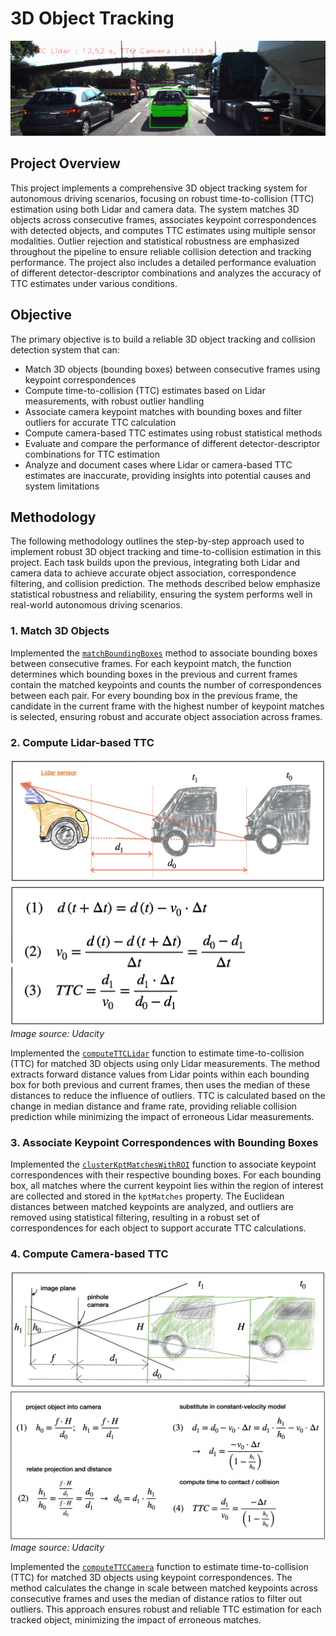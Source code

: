 # 3D Object Tracking

![TTC Animation](output/ttc.gif)

## Project Overview

This project implements a comprehensive 3D object tracking system for autonomous driving scenarios, focusing on robust time-to-collision (TTC) estimation using both Lidar and camera data. The system matches 3D objects across consecutive frames, associates keypoint correspondences with detected objects, and computes TTC estimates using multiple sensor modalities. Outlier rejection and statistical robustness are emphasized throughout the pipeline to ensure reliable collision detection and tracking performance. The project also includes a detailed performance evaluation of different detector-descriptor combinations and analyzes the accuracy of TTC estimates under various conditions.

## Objective

The primary objective is to build a reliable 3D object tracking and collision detection system that can:

- Match 3D objects (bounding boxes) between consecutive frames using keypoint correspondences
- Compute time-to-collision (TTC) estimates based on Lidar measurements, with robust outlier handling
- Associate camera keypoint matches with bounding boxes and filter outliers for accurate TTC calculation
- Compute camera-based TTC estimates using robust statistical methods
- Evaluate and compare the performance of different detector-descriptor combinations for TTC estimation
- Analyze and document cases where Lidar or camera-based TTC estimates are inaccurate, providing insights into potential causes and system limitations

## Methodology

The following methodology outlines the step-by-step approach used to implement robust 3D object tracking and time-to-collision estimation in this project. Each task builds upon the previous, integrating both Lidar and camera data to achieve accurate object association, correspondence filtering, and collision prediction. The methods described below emphasize statistical robustness and reliability, ensuring the system performs well in real-world autonomous driving scenarios.

### 1. Match 3D Objects

Implemented the [`matchBoundingBoxes`](src/camFusion_Student.cpp) method to associate bounding boxes between consecutive frames. For each keypoint match, the function determines which bounding boxes in the previous and current frames contain the matched keypoints and counts the number of correspondences between each pair. For every bounding box in the previous frame, the candidate in the current frame with the highest number of keypoint matches is selected, ensuring robust and accurate object association across frames.

### 2. Compute Lidar-based TTC

![Feature Matches Example](output/computeTTCLidar1.png)
![Feature Matches Example](output/computeTTCLidar2.png)
_Image source: Udacity_

Implemented the [`computeTTCLidar`](src/camFusion_Student.cpp) function to estimate time-to-collision (TTC) for matched 3D objects using only Lidar measurements. The method extracts forward distance values from Lidar points within each bounding box for both previous and current frames, then uses the median of these distances to reduce the influence of outliers. TTC is calculated based on the change in median distance and frame rate, providing reliable collision prediction while minimizing the impact of erroneous Lidar measurements.

### 3. Associate Keypoint Correspondences with Bounding Boxes

Implemented the [`clusterKptMatchesWithROI`](src/camFusion_Student.cpp) function to associate keypoint correspondences with their respective bounding boxes. For each bounding box, all matches where the current keypoint lies within the region of interest are collected and stored in the `kptMatches` property. The Euclidean distances between matched keypoints are analyzed, and outliers are removed using statistical filtering, resulting in a robust set of correspondences for each object to support accurate TTC calculations.

### 4. Compute Camera-based TTC

![Feature Matches Example](output/computeTTCCamera1.png)
![Feature Matches Example](output/computeTTCCamera2.png)
_Image source: Udacity_

Implemented the [`computeTTCCamera`](src/camFusion_Student.cpp) function to estimate time-to-collision (TTC) for matched 3D objects using keypoint correspondences. The method calculates the change in scale between matched keypoints across consecutive frames and uses the median of distance ratios to filter out outliers. This approach ensures robust and reliable TTC estimation for each tracked object, minimizing the impact of erroneous matches.
